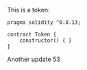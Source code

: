 This is a token: 

```
pragma solidity ^0.8.13;

contract Token {
    constructor() { }
}

```

Another update 53